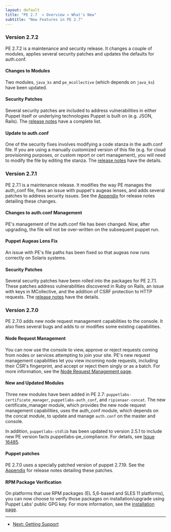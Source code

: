 ```yaml
---
layout: default
title: "PE 2.7  » Overview » What's New"
subtitle: "New Features in PE 2.7"
---
```


### Version 2.7.2
PE 2.7.2 is a maintenance and security release. It changes a couple of modules, applies several security patches and updates the defaults for auth.conf.

#### Changes to Modules
Two modules, `java_ks` and `pe_mcollective` (which depends on `java_ks`) have been updated. 

#### Security Patches
Several security patches are included to address vulnerabilities in either Puppet itself or underlying technologies Puppet is built on (e.g. JSON, Rails). The [release notes](appendix.html#release-notes) have a complete list.

#### Update to auth.conf 
One of the security fixes involves modifying a code stanza in the auth.conf file. If you  are using a manually customized version of this file (e.g. for cloud provisioning purposes, or custom report or cert management), you will need to modify the file by editing the stanza. The [release notes](appendix.html#release-notes) have the details.

### Version 2.7.1
PE 2.7.1 is a maintenance release. It modifies the way PE manages the auth_conf file, fixes an issue with puppet's augeas lenses, and adds several patches to address security issues. See the [Appendix](appendix.html#release-notes) for release notes detailing these changes.

#### Changes to auth.conf Management

PE's management of the auth.conf file has been changed. Now, after upgrading, the file will not be over-written on the subsequent puppet run.

#### Puppet Augeas Lens Fix

An issue with PE's file paths has been fixed so that augeas now runs correctly on Solaris systems.

#### Security Patches

Several security patches have been rolled into the packages for PE 2.7.1. These patches address vulnerabilities discovered in Ruby on Rails, an issue with keys in MCollective, and the addition of CSRF protection to HTTP requests. The [release notes](appendix.html#release-notes) have the details.

### Version 2.7.0

PE 2.7.0 adds new node request management capabilities to the console. It also fixes several bugs and adds to or modifies some existing capabilities. 

#### Node Request Management

You can now use the console to view, approve or reject requests coming from nodes or services attempting to join your site. PE's new request management capabilities let you view incoming node requests, including their CSR's fingerprint, and accept or reject them singly or as a batch. For more information, see the [Node Request Management page](./console_cert_mgmt.html). 

#### New and Updated Modules
Three new modules have been added in PE 2.7: `puppetlabs-certificate_manager`, `puppetlabs-auth_conf`, and `ripienaar-concat`. The new certificate_manager module, which provides the new node request management capabilities, uses the auth_conf module, which depends on the concat module, to update and manage `auth.conf` on the master and console.

In addition, `puppetlabs-stdlib` has been updated to version 2.5.1 to include new PE version facts puppetlabs-pe_compliance. For details, see [Issue 16485](http://projects.puppetlabs.com/issues/16485).

#### Puppet patches
PE 2.7.0 uses a specially patched version of puppet 2.7.19.  See the [Appendix](appendix.html) for release notes detailing these patches.


#### RPM Package Verification
On platforms that use RPM packages (EL 5,6-based and SLES 11 platforms), you can now choose to verify those packages on installation/upgrade using Puppet Labs' public GPG key. For more information, see the [installation page](http://docs.puppetlabs.com/pe/2.7/install_basic.html).


* * * 

- [Next: Getting Support](./overview_getting_support.html)
